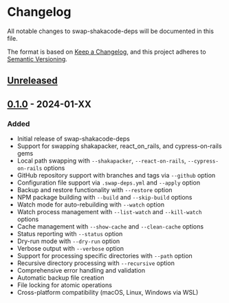 # Changelog

All notable changes to swap-shakacode-deps will be documented in this file.

The format is based on [Keep a Changelog](https://keepachangelog.com/en/1.0.0/),
and this project adheres to [Semantic Versioning](https://semver.org/spec/v2.0.0.html).

## [Unreleased]

## [0.1.0] - 2024-01-XX

### Added
- Initial release of swap-shakacode-deps
- Support for swapping shakapacker, react_on_rails, and cypress-on-rails gems
- Local path swapping with `--shakapacker`, `--react-on-rails`, `--cypress-on-rails` options
- GitHub repository support with branches and tags via `--github` option
- Configuration file support via `.swap-deps.yml` and `--apply` option
- Backup and restore functionality with `--restore` option
- NPM package building with `--build` and `--skip-build` options
- Watch mode for auto-rebuilding with `--watch` option
- Watch process management with `--list-watch` and `--kill-watch` options
- Cache management with `--show-cache` and `--clean-cache` options
- Status reporting with `--status` option
- Dry-run mode with `--dry-run` option
- Verbose output with `--verbose` option
- Support for processing specific directories with `--path` option
- Recursive directory processing with `--recursive` option
- Comprehensive error handling and validation
- Automatic backup file creation
- File locking for atomic operations
- Cross-platform compatibility (macOS, Linux, Windows via WSL)

[Unreleased]: https://github.com/shakacode/swap-shakacode-deps/compare/v0.1.0...HEAD
[0.1.0]: https://github.com/shakacode/swap-shakacode-deps/releases/tag/v0.1.0
